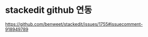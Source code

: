# stackedit github 연동

https://github.com/benweet/stackedit/issues/1755#issuecomment-918949789

<!--stackedit_data:
eyJoaXN0b3J5IjpbMTA0NzY1MzIzMl19
-->